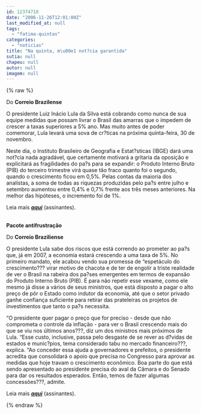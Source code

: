 ```yaml
---
id: 12374710
date: "2006-11-26T12:01:00Z"
last_modified_at: null
tags:
  - "fatima-quintas"
categories:
  - "noticias"
title: "Na quinta, m\u00e1 not?cia garantida"
sutia: null
chapeu: null
autor: null
imagem: null
---
```

{% raw %}
<p><P>Do <STRONG>Correio Brazilense</STRONG></P></p>
<p><P>O presidente Luiz Inácio Lula da Silva está cobrando como nunca de sua equipe medidas que possam livrar o Brasil das amarras que o impedem de crescer a taxas superiores a 5% ano. Mas muito antes de poder comemorar, Lula levará uma sova de cr?ticas na próxima quinta-feira, 30 de novembro. </P></p>
<p><P>Neste dia, o Instituto Brasileiro de Geografia e Estat?sticas (IBGE) dará uma not?cia nada agradável, que certamente motivará a gritaria da oposição e explicitará as fragilidades do pa?s para se expandir: o Produto Interno Bruto (PIB) do terceiro trimestre virá quase tão fraco quanto foi o segundo, quando o crescimento ficou em 0,5%. Pelas contas da maioria dos analistas, a soma de todas as riquezas produzidas pelo pa?s entre julho e setembro aumentou entre 0,4% e 0,7% frente aos três meses anteriores. Na melhor das hipóteses, o incremento foi de 1%.</P></p>
<p><P>Leia mais <STRONG><EM><A href=\"https://www2.correioweb.com.br/cbonline/economia/pri_eco_202.htm?\" target=_blank>aqui</A></EM></STRONG> (assinantes).</P></p>
<p><P><STRONG><BR>Pacote antifrustração</STRONG></P></p>
<p><P>Do <STRONG>Correio Braziliense</STRONG></P></p>
<p><P>O presidente Lula sabe dos riscos que está correndo ao prometer ao pa?s que, já em 2007, a economia estará crescendo a uma taxa de 5%. No primeiro mandato, ele acabou vendo sua promessa de “espetáculo do crescimento??? virar motivo de chacota e de ter de engolir a triste realidade de ver o Brasil na rabeira dos pa?ses emergentes em termos de expansão do Produto Interno Bruto (PIB). É para não repetir esse vexame, como ele mesmo já disse a vários de seus ministros, que está disposto a pagar o alto preço de pôr o Estado como indutor da economia, até que o setor privado ganhe confiança suficiente para retirar das prateleiras os projetos de investimentos que tanto o pa?s necessita. </P></p>
<p><P>“O presidente quer pagar o preço que for preciso - desde que não comprometa o controle da inflação - para ver o Brasil crescendo mais do que se viu nos últimos anos???, diz um dos ministros mais próximos de Lula. “Esse custo, inclusive, passa pelo desgaste de se rever as d?vidas de estados e munic?pios, tema considerado tabu no mercado financeiro???, explica. “Ao conceder essa ajuda a governadores e prefeitos, o presidente acredita que consolidará o apoio que precisa no Congresso para aprovar as medidas que hoje travam o crescimento econômico. Boa parte do que está sendo apresentado ao presidente precisa do aval da Câmara e do Senado para dar os resultados esperados. Então, temos de fazer algumas concessões???, admite.</P></p>
<p><P>Leia mais <STRONG><EM><A href=\"https://www2.correioweb.com.br/cbonline/economia/pri_eco_186.htm?\" target=_blank>aqui</A></EM></STRONG> (assinantes).</P> </p>
{% endraw %}